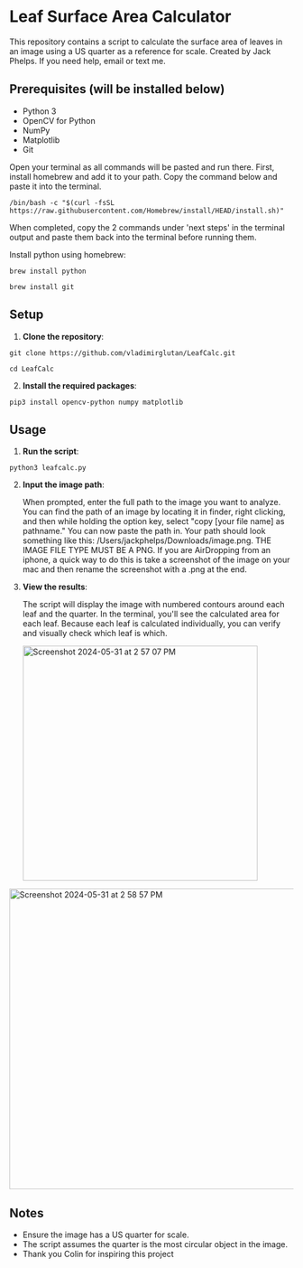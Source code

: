 # Leaf Surface Area Calculator

This repository contains a script to calculate the surface area of leaves in an image using a US quarter as a reference for scale.
Created by Jack Phelps. If you need help, email or text me.

## Prerequisites (will be installed below)

- Python 3
- OpenCV for Python
- NumPy
- Matplotlib
- Git


Open your terminal as all commands will be pasted and run there. First, install homebrew and add it to your path. Copy the command below and paste it into the terminal. 

``
/bin/bash -c "$(curl -fsSL https://raw.githubusercontent.com/Homebrew/install/HEAD/install.sh)"
``

When completed, copy the 2 commands under 'next steps' in the terminal output and paste them back into the terminal before running them. 


Install python using homebrew: 

``
brew install python
``

``
brew install git
``

## Setup

1. **Clone the repository**:

``
git clone https://github.com/vladimirglutan/LeafCalc.git
``

``
cd LeafCalc
``

2. **Install the required packages**:

``
pip3 install opencv-python numpy matplotlib
``

## Usage

1. **Run the script**:

``
python3 leafcalc.py
``

2. **Input the image path**:

   When prompted, enter the full path to the image you want to analyze. You can find the path of an image by locating it in finder, right clicking, and then while holding the option key, select "copy [your file name] as pathname." You can now paste the path in. Your path should look something like this: /Users/jackphelps/Downloads/image.png. THE IMAGE FILE TYPE MUST BE A PNG. If you are AirDropping from an iphone, a quick way to do this is take a screenshot of the image on your mac and then rename the screenshot with a .png at the end.
   
4. **View the results**:

   The script will display the image with numbered contours around each leaf and the quarter. In the terminal, you'll see the calculated area for each leaf. Because each leaf is calculated individually, you can verify and visually check which leaf is which.

   <img width="416" alt="Screenshot 2024-05-31 at 2 57 07 PM" src="https://github.com/vladimirglutan/LeafCalc/assets/88109086/d7126ff0-e7f3-4dcc-8062-ec2713a62a1c">

<img width="532" alt="Screenshot 2024-05-31 at 2 58 57 PM" src="https://github.com/vladimirglutan/LeafCalc/assets/88109086/418e6ec3-3a05-4a79-88ce-6659ef2ec064">

## Notes

- Ensure the image has a US quarter for scale.
- The script assumes the quarter is the most circular object in the image.
- Thank you Colin for inspiring this project
